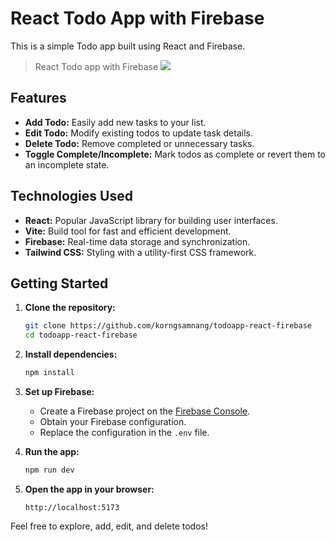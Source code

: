 # React Todo App with Firebase

This is a simple Todo app built using React and Firebase.

> React Todo app with Firebase
> ![](https://github.com/korngsamnang/todoapp-react-firebase/assets/99709883/aafbe61d-0e91-4df6-a3c6-0e11a52f18b5)

## Features

-   **Add Todo:** Easily add new tasks to your list.
-   **Edit Todo:** Modify existing todos to update task details.
-   **Delete Todo:** Remove completed or unnecessary tasks.
-   **Toggle Complete/Incomplete:** Mark todos as complete or revert them to an
    incomplete state.

## Technologies Used

-   **React:** Popular JavaScript library for building user interfaces.
-   **Vite:** Build tool for fast and efficient development.
-   **Firebase:** Real-time data storage and synchronization.
-   **Tailwind CSS:** Styling with a utility-first CSS framework.

## Getting Started

1. **Clone the repository:**

    ```bash
    git clone https://github.com/korngsamnang/todoapp-react-firebase
    cd todoapp-react-firebase
    ```

2. **Install dependencies:**

    ```bash
    npm install
    ```

3. **Set up Firebase:**

    - Create a Firebase project on the
      [Firebase Console](https://console.firebase.google.com/).
    - Obtain your Firebase configuration.
    - Replace the configuration in the `.env` file.

4. **Run the app:**

    ```bash
    npm run dev
    ```

5. **Open the app in your browser:**

    `http://localhost:5173`

Feel free to explore, add, edit, and delete todos!
